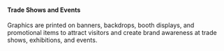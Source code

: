 #### Trade Shows and Events
Graphics are printed on banners, backdrops, booth displays, and promotional items to attract visitors and create brand awareness at trade shows, exhibitions, and events.